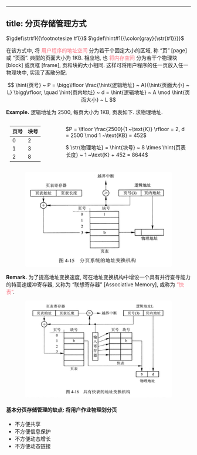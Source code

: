 
---
title: 分页存储管理⽅式
---

<style>
img {
  border-radius: 0.2em; 
  width: 400px;
}
hint {
  color: gray;  
}
em {
  color: rgb(249, 117, 131);
  font-style: normal;
}
</style>

$\gdef\str#1{{\footnotesize #1}}$
$\gdef\hint#1{{\color{gray}{\str{#1}}}}$

在该⽅式中, 将 *⽤户程序的地址空间* 分为若⼲个固定⼤⼩的区域, 称 “页” [page] 或 “页⾯”. 典型的页⾯⼤⼩为 1KB. 相应地, 也 *将内存空间* 分为若⼲个物理块 [block] 或页框 [frame], 页和块的⼤⼩相同. 这样可将⽤户程序的任⼀页放⼊任⼀物理块中, 实现了离散分配.

$$
\hint{页号} ~ P = \bigg\lfloor \frac{\hint{逻辑地址} ~ A}{\hint{页⾯⼤⼩} ~ L} \bigg\rfloor, \quad
\hint{页内地址} ~ d = \hint{逻辑地址} ~ A \mod \hint{页⾯⼤⼩} ~ L
$$

$\textbf{Example.}$ 逻辑地址为 2500, 每页大小为 1KB, 页表如下. 求物理地址. 

<div style="display: flex; width: 100%;">
  <div style="flex: 1; padding: 0 10px;">

| 页号 | 块号 |
| - | - |
| 0 | 2 |
| 1 | 3 |
| 2 | 8 |

  </div>
  <div style="flex: 2.5; padding: 0 10px;">

$P = \lfloor \frac{2500}{1 ~\text{K}} \rfloor = 2, d = 2500 \mod 1 ~\text{KB} = 452$

$ \str{物理地址} = \hint{块号} ~ 8 \times \hint{页表长度} ~ 1 ~\text{K} + 452 = 8644$

  </div>
</div>

<div style="text-align: center; ">

![](/assets/分页系统的地址变换机构.png)

</div>

$\textbf{Remark.}$ 为了提⾼地址变换速度, 可在地址变换机构中增设⼀个具有并⾏查寻能⼒的特⾼速缓冲寄存器, 又称为 “联想寄存器” [Associative Memory], 或称为 *“快表”*.

<div style="text-align: center; ">

![](/assets/具有快表的地址变换机构.png)

</div>

#### 基本分页存储管理的缺点: 将用户作业物理划分页

- 不方便共享
- 不方便信息保护
- 不方便动态增长
- 不方便动态链接
